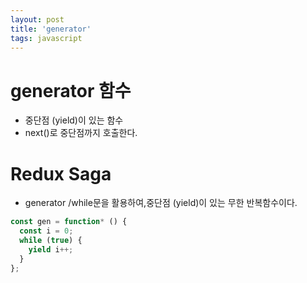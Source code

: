 ```yaml
---
layout: post
title: 'generator'
tags: javascript
---
```


# generator 함수

- 중단점 (yield)이 있는 함수
- next()로 중단점까지 호출한다.

# Redux Saga

- generator /while문을 활용하여,중단점 (yield)이 있는 무한 반복함수이다.

```js
const gen = function* () {
  const i = 0;
  while (true) {
    yield i++;
  }
};
```
